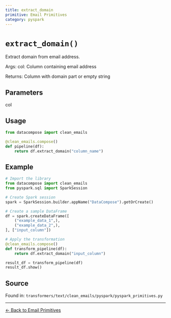 ```yaml
---
title: extract_domain
primitive: Email Primitives
category: pyspark
---
```


# `extract_domain()`

Extract domain from email address.

Args:
    col: Column containing email address

Returns:
    Column with domain part or empty string

## Parameters

col

## Usage

```python
from datacompose import clean_emails

@clean_emails.compose()
def pipeline(df):
    return df.extract_domain("column_name")
```

## Example

```python
# Import the library
from datacompose import clean_emails
from pyspark.sql import SparkSession

# Create Spark session
spark = SparkSession.builder.appName("DataCompose").getOrCreate()

# Create a sample DataFrame
df = spark.createDataFrame([
    ("example_data_1",),
    ("example_data_2",),
], ["input_column"])

# Apply the transformation
@clean_emails.compose()
def transform_pipeline(df):
    return df.extract_domain("input_column")

result_df = transform_pipeline(df)
result_df.show()
```

## Source

Found in: `transformers/text/clean_emails/pyspark/pyspark_primitives.py`

---
[← Back to Email Primitives](/primitives/emails)
